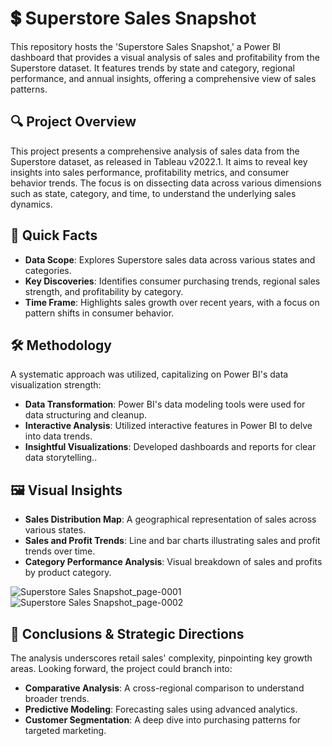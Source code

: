 # 💲 Superstore Sales Snapshot
This repository hosts the 'Superstore Sales Snapshot,' a Power BI dashboard that provides a visual analysis of sales and profitability from the Superstore dataset. It features trends by state and category, regional performance, and annual insights, offering a comprehensive view of sales patterns.

🔍 Project Overview
---
This project presents a comprehensive analysis of sales data from the Superstore dataset, as released in Tableau v2022.1. It aims to reveal key insights into sales performance, profitability metrics, and consumer behavior trends. The focus is on dissecting data across various dimensions such as state, category, and time, to understand the underlying sales dynamics.

🚀 Quick Facts
---
- **Data Scope**: Explores Superstore sales data across various states and categories.
- **Key Discoveries**: Identifies consumer purchasing trends, regional sales strength, and profitability by category.
- **Time Frame**: Highlights sales growth over recent years, with a focus on pattern shifts in consumer behavior.
  
🛠️ Methodology
---
A systematic approach was utilized, capitalizing on Power BI's data visualization strength:

- **Data Transformation**: Power BI's data modeling tools were used for data structuring and cleanup.
- **Interactive Analysis**: Utilized interactive features in Power BI to delve into data trends.
- **Insightful Visualizations**: Developed dashboards and reports for clear data storytelling..

🖼️ Visual Insights
---
- **Sales Distribution Map**: A geographical representation of sales across various states.
- **Sales and Profit Trends**: Line and bar charts illustrating sales and profit trends over time.
- **Category Performance Analysis**: Visual breakdown of sales and profits by product category.

![Superstore Sales Snapshot_page-0001](https://github.com/Sarah7x/Superstore-Sales-Snapshot/assets/152454919/05cd06fe-9e6c-4f07-af0a-c1cfe7696a49)
![Superstore Sales Snapshot_page-0002](https://github.com/Sarah7x/Superstore-Sales-Snapshot/assets/152454919/e5ff7b76-68c0-4565-b032-0f628c9461d2)

🌟 Conclusions & Strategic Directions
---
The analysis underscores retail sales' complexity, pinpointing key growth areas. Looking forward, the project could branch into:

- **Comparative Analysis**: A cross-regional comparison to understand broader trends.
- **Predictive Modeling**: Forecasting sales using advanced analytics.
- **Customer Segmentation**: A deep dive into purchasing patterns for targeted marketing.
